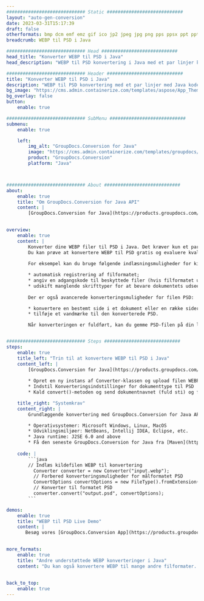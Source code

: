 ```yaml
---
############################# Static ############################
layout: "auto-gen-conversion"
date: 2023-03-31T15:17:39
draft: false
otherformats: bmp dcm emf emz gif ico jp2 jpeg jpg png pps ppsx ppt pptx psb psd svg svgz tga tif tiff webp wmf wmz
breadcrumb: WEBP til PSD i Java

############################# Head ############################
head_title: "Konverter WEBP til PSD i Java"
head_description: "WEBP til PSD konvertering i Java med et par linjer kode. Konverter over 160 filformater ved hjælp af GroupDocs dokumentkonverterings-API for Java"

############################# Header ############################
title: "Konverter WEBP til PSD i Java"
description: "WEBP til PSD konvertering med et par linjer med Java kode"
bg_image: "https://cms.admin.containerize.com/templates/aspose/App_Themes/V3/images/bg/header1.png"
bg_overlay: false
button:
    enable: true

############################# SubMenu ############################
submenu:
    enable: true

    left:
        img_alt: "GroupDocs.Conversion for Java"
        image: "https://cms.admin.containerize.com/templates/groupdocs/images/product-logos/90x90-noborder/groupdocs-conversion-java.png"
        product: "GroupDocs.Conversion"
        platform: "Java"



############################# About ############################
about:
    enable: true
    title: "Om GroupDocs.Conversion for Java API"
    content: |
        [GroupDocs.Conversion for Java](https://products.groupdocs.com/conversion/java/) er en avanceret filformatkonverterings-API til konvertering mellem populære billed- og dokumentformater såsom Microsoft Office, OpenDocument, PDF, HTML, e-mail, CAD. og meget mere med blot et par linjer kode. Den native API registrerer automatisk formaterne af de originale dokumenter og tilbyder mange muligheder for at tilpasse de konverterede dokumenter. Sammen med funktionen til at udtrække information fra et dokument, understøtter den også caching af konverteringsresultaterne til den lokale disk som standard. Enhver form for cachelagring kan dog understøttes ved at implementere de passende grænseflader - Amazon S3, Dropbox, Google Drive, Windows Azure, Reddis eller andre.
    

overview:
    enable: true
    content: |
        Konverter dine WEBP filer til PSD i Java. Det kræver kun et par linjer med Java kode på enhver platform efter eget valg, såsom Windows, Linux, macOS.
        Du kan prøve at konvertere WEBP til PSD gratis og evaluere kvaliteten af ​​konverteringsresultaterne. Sammen med simple filkonverteringsscripts kan du prøve mere sofistikerede muligheder for at indlæse WEBP-kildefilen og gemme PSD-outputtet. 
        
        For eksempel kan du bruge følgende indlæsningsmuligheder for kilden WEBP:

        * automatisk registrering af filformatet;
        * angiv en adgangskode til beskyttede filer (hvis filformatet understøtter det);
        * udskift manglende skrifttyper for at bevare dokumentets udseende.
        
        Der er også avancerede konverteringsmuligheder for filen PSD:

        * konvertere en bestemt side i et dokument eller en række sider;
        * tilføje et vandmærke til den konverterede PSD.

        Når konverteringen er fuldført, kan du gemme PSD-filen på din lokale filsti eller på et tredjepartslager såsom FTP, Amazon S3, Google Drive, Dropbox osv. Bemærk venligst - for at konvertere WEBP til PSD, behøver du ikke installere yderligere software, såsom MS Office, Open Office, Adobe Acrobat Reader osv.


############################# Steps ############################
steps:
    enable: true
    title_left: "Trin til at konvertere WEBP til PSD i Java"
    content_left: |
        [GroupDocs.Conversion for Java](https://products.groupdocs.com/conversion/java/) giver udviklere mulighed for nemt at konvertere WEBP fil til PSD med et par linjer kode.
        
        * Opret en ny instans af Converter-klassen og upload filen WEBP med den fulde sti
        * Indstil Konverteringsindstillinger for dokumenttype til PSD
        * Kald convert()-metoden og send dokumentnavnet (fuld sti) og formatet (PSD) som en parameter

    title_right: "Systemkrav"
    content_right: |
        Grundlæggende konvertering med GroupDocs.Conversion for Java API kan udføres med blot et par linjer kode. Vores API'er understøttes på alle større platforme og operativsystemer. Før du udfører koden nedenfor, skal du sørge for, at du har følgende forudsætninger installeret på dit system.

        * Operativsystemer: Microsoft Windows, Linux, MacOS
        * Udviklingsmiljøer: NetBeans, Intellij IDEA, Eclipse, etc.
        * Java runtime: J2SE 6.0 and above
        * Få den seneste GroupDocs.Conversion for Java fra [Maven](https://repository.groupdocs.com/webapp/#/artifacts/browse/tree/General/repo/com/groupdocs/groupdocs-conversion)
         
    code: |
        ```java    
        // Indlæs kildefilen WEBP til konvertering
          Converter converter = new Converter("input.webp");
          // Forbered konverteringsmuligheder for målformatet PSD
          ConvertOptions convertOptions = new FileType().fromExtension("psd").getConvertOptions();
          // Konverter til formatet PSD
          converter.convert("output.psd", convertOptions);
        ```

demos:
    enable: true
    title: "WEBP til PSD Live Demo"
    content: |
       Besøg vores [GroupDocs.Conversion App](https://products.groupdocs.app/conversion/family) websted, og prøv WEBP til PSD konvertering nu. Den gratis demo har følgende fordele
          

more_formats:
    enable: true
    title: "Andre understøttede WEBP konverteringer i Java"
    content: "Du kan også konvertere WEBP til mange andre filformater. Se venligst listen nedenfor."
       
       
back_to_top:
    enable: true
---
```

